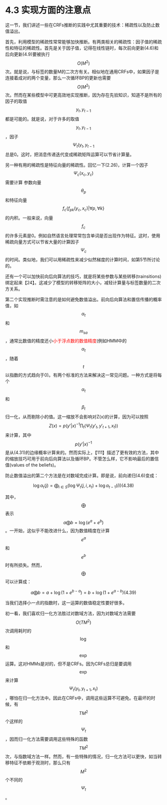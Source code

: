 # 4.3 实现方面的注意点

这一节，我们讲述一些在CRFs推断的实践中尤其重要的技术：稀疏性以及防止数值溢出。

首先，利用模型的稀疏性常常能够加快推断。有两类相关的稀疏性：因子值的稀疏性和特征的稀疏性。首先是关于因子值，记得在线性链时，每次前向更新(4.6)和后向更新(4.9)要被执行$$O(M^2)$$次。就是说，与标签的数量M的二次方有关。相似地在通用CRFs中，如果因子是连接着成对的两个变量，那么一次循环BP的更新也需要$$O(M^2)$$次。然而在某些模型中可更高效地实现推断，因为存在先验知识，知道不是所有的因子的取值$$y_t,y_{t-1}$$都是可能的。就是说，对于许多的取值$$y_t,y_{t-1}$$，因子$$\Psi_t(y_t,y_{t-1}$$总是0。这时，把消息传递迭代变成稀疏矩阵运算可以节省计算量。

另一种有用的稀疏性是特征向量的稀疏性。回忆一下(2.26)，计算一个因子$$\Psi_c( x_c, y_c)$$需要计算 参数向量$$\theta_p$$和特征向量$$ f_c\{f_{pk}(y_c, x_c)|\forall p,\forall k\}$$的内积。一般来说，向量$$ f_c$$的许多元素是0。例如自然语言处理常常包含单词是否出现作为特征。这时，使用稀疏向量方式可以节省大量的计算因子$$\Psi_c$$的时间。类似地，我们可以用稀疏性来减少似然梯度的计算时间，如第5节所讨论的。

还有一个可以加快前向后向算法的技巧，就是将某些参数与某些转移(trainsitions)绑定起来【24】。这减少了模型的转移矩阵的大小，减轻计算量与标签数量的二次方关系。

第二个实现推断时需注意的是如何避免数值溢出。前向后向算法和置信传播的概率值，如$$\alpha_t$$和$$m_{sa}$$，通常比数值的精度还小<font color="red">小于浮点数的数值精度</font>(例如HMM中的$$\alpha_t$$，随着$$t$$以指数的方式趋向于0)。有两个标准的方法来解决这一常见问题。一种方式是将每个$$\alpha_t$$和$$\beta_t$$归一化，从而剔除小的值。这一缩放不会影响对Z(x)的计算，因为可以按照$$Z(x)=p(y'| x)^{-1}\prod_t(\Psi_t(y'_t,y'_{t+1}, x_t))$$来计算，其中$$p(y'| x)^{-1}$$是从(4.31)的边缘概率计算来的。然而实际上，【111】描述了更有效的方法，其中的缩放技巧可用于前向后向算法以及循环BP。不管怎么样，它不影响最后的置信值(values of the beliefs)。

防止数值溢出的第二个方法是在对数域完成计算。即是说，前向递归(4.6)变成：

$$
\log \alpha_t(j)=\bigoplus_{i\in S}\left(\log \Psi_t(j,i,x_t)+\log \alpha_{t-1}(i)\right) (4.38)
$$

其中，$$\bigoplus$$表示$$a\bigoplus b=\log(e^a+e^b)$$。一开始，这似乎不能改进什么，因为数值精度在计算$$e^a$$和$$e^b$$时有所损失。然而，$$\bigoplus$$可以计算成：

$$
a\bigoplus b=a+\log(1+e^{b-a})=b+\log(1+e^{a-b}) (4.39)
$$

当我们选择小一点的指数时，这一运算的数值稳定性要好很多。

初一看，我们喜欢归一化方法胜过对数域方法，因为对数域方法需要$$O(TM^2)$$次调用耗时的$$\log$$和$$\exp$$运算。这对HMMs是对的，但不是CRFs。因为CRFs总归是要调用$$\exp$$来计算$$\Psi_t(y_t,y_{t+1}, x_t)$$，哪怕在归一化方法中。因此在CRFs中，调用这些运算不可避免。在最坏的时候，有$$TM^2$$个这样的$$\Psi_t$$，因而归一化方法需要调用这些特殊的函数$$TM^2$$次，与指数域方法一样。然而，有一些特殊的情况，归一化方法可以更快，如当转移特征不依赖于观测时，那么只有$$M^2$$个不同的$$\Psi_t$$。